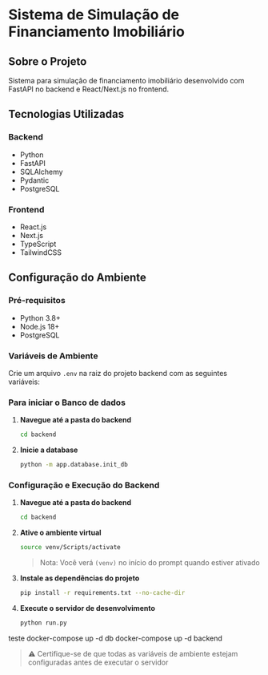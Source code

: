 # Sistema de Simulação de Financiamento Imobiliário

## Sobre o Projeto
Sistema para simulação de financiamento imobiliário desenvolvido com FastAPI no backend e React/Next.js no frontend.

## Tecnologias Utilizadas

### Backend
- Python
- FastAPI
- SQLAlchemy
- Pydantic
- PostgreSQL

### Frontend
- React.js
- Next.js
- TypeScript
- TailwindCSS

## Configuração do Ambiente

### Pré-requisitos
- Python 3.8+
- Node.js 18+
- PostgreSQL

### Variáveis de Ambiente
Crie um arquivo `.env` na raiz do projeto backend com as seguintes variáveis:

### Para iniciar o Banco de dados
1. **Navegue até a pasta do backend**
   ```bash
   cd backend
   ```
2. **Inicie a database**
    ```bash
   python -m app.database.init_db
   ```

### Configuração e Execução do Backend

1. **Navegue até a pasta do backend**
   ```bash
   cd backend
   ```

2. **Ative o ambiente virtual**
   ```bash
   source venv/Scripts/activate
   ```
   > Nota: Você verá `(venv)` no início do prompt quando estiver ativado

3. **Instale as dependências do projeto**
   ```bash
   pip install -r requirements.txt --no-cache-dir
   ```

4. **Execute o servidor de desenvolvimento**
   ```bash
   python run.py
   ```


teste
docker-compose up -d db
docker-compose up -d backend

> ⚠️ Certifique-se de que todas as variáveis de ambiente estejam configuradas antes de executar o servidor



